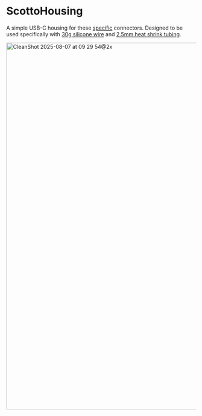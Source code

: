 # ScottoHousing

A simple USB-C housing for these [specific](https://amzn.to/4fx6fHa) connectors. Designed to be used specifically with [30g silicone wire](https://amzn.to/3UQS5Xw) and [2.5mm heat shrink tubing](https://amzn.to/3JbfoZz).

<img width="1828" height="972" alt="CleanShot 2025-08-07 at 09 29 54@2x" src="https://github.com/user-attachments/assets/793e38a6-8b44-45a9-a2d8-c738989e1ed9" />
